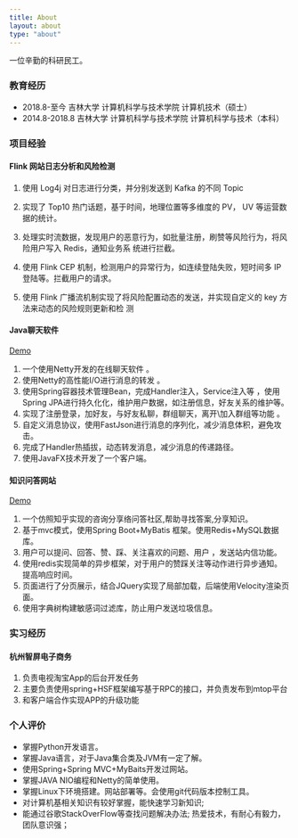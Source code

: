 ```yaml
---
title: About
layout: about
type: "about" 
---
```


一位辛勤的科研民工。

### 教育经历
- 2018.8-至今 吉林大学 计算机科学与技术学院 计算机技术（硕士）
- 2014.8-2018.8 吉林大学 计算机科学与技术学院 计算机科学与技术（本科）



### 项目经验

#### Flink 网站日志分析和风险检测

1. 使用 Log4j 对日志进行分类，并分别发送到 Kafka 的不同 Topic 

2. 实现了 Top10 热门话题，基于时间，地理位置等多维度的 PV， UV 等运营数据的统计。
3.  处理实时流数据，发现用户的恶意行为，如批量注册，刷赞等风险行为，将风险用户写入 Redis，通知业务系
   统进行拦截。
4.  使用 Flink CEP 机制，检测用户的异常行为，如连续登陆失败，短时间多 IP 登陆等。拦截用户的请求。
5.  使用 Flink 广播流机制实现了将风险配置动态的发送，并实现自定义的 key 方法来动态的风险规则更新和检
   测  



#### Java聊天软件
[Demo](https://github.com/windmzx/netty-chat)

1. 一个使用Netty开发的在线聊天软件 。 
2. 使用Netty的高性能I/O进行消息的转发 。
3. 使用Spring容器技术管理Bean，完成Handler注入，Service注入等 ，使用Spring JPA进行持久化化，维护用户数据，如注册信息，好友关系的维护等。 
4. 实现了注册登录，加好友，与好友私聊，群组聊天，离开\加入群组等功能 。
5. 自定义消息协议，使用FastJson进行消息的序列化，减少消息体积，避免攻击。
6. 完成了Handler热插拔，动态转发消息，减少消息的传递路径。 
7. 使用JavaFX技术开发了一个客户端。


#### 知识问答网站
[Demo](http://wenda.0xaa.top)
1. 一个仿照知乎实现的咨询分享络问答社区,帮助寻找答案,分享知识。 
2. 基于mvc模式，使用Spring Boot+MyBatis 框架。使用Redis+MySQL数据库。 
3. 用户可以提问、回答、赞、踩、关注喜欢的问题、用户 ，发送站内信功能。
4. 使用redis实现简单的异步框架，对于用户的赞踩关注等动作进行异步通知。提高响应时间。 
5. 页面进行了分页展示，结合JQuery实现了局部加载，后端使用Velocity渲染页面。
6. 使用字典树构建敏感词过滤库，防止用户发送垃圾信息。
### 实习经历
#### 杭州智屏电子商务
1. 负责电视淘宝App的后台开发任务
2. 主要负责使用spring+HSF框架编写基于RPC的接口，并负责发布到mtop平台
3. 和客户端合作实现APP的升级功能

### 个人评价
- 掌握Python开发语言。
- 掌握Java语言，对于Java集合类及JVM有一定了解。
- 使用Spring+Spring MVC+MyBaits开发过网站。
- 掌握JAVA NIO编程和Netty的简单使用。
- 掌握Linux下环境搭建。网站部署等。会使用git代码版本控制工具。
- 对计算机基相关知识有较好掌握，能快速学习新知识;
- 能通过谷歌StackOverFlow等查找问题解决办法; 热爱技术，有耐心有毅力，团队意识强；
